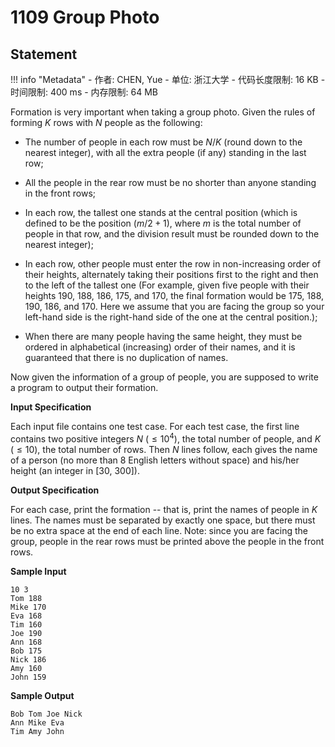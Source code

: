
# 1109 Group Photo

## Statement

!!! info "Metadata"
    - 作者: CHEN, Yue
    - 单位: 浙江大学
    - 代码长度限制: 16 KB
    - 时间限制: 400 ms
    - 内存限制: 64 MB

Formation is very important when taking a group photo. Given the rules of forming $K$ rows with $N$ people as the following:

- The number of people in each row must be $N/K$ (round down to the nearest integer), with all the extra people (if any) standing in the last row;

- All the people in the rear row must be no shorter than anyone standing in the front rows;

- In each row, the tallest one stands at the central position (which is defined to be the position $(m/2+1)$, where $m$ is the total number of people in that row, and the division result must be rounded down to the nearest integer);

- In each row, other people must enter the row in non-increasing order of their heights, alternately taking their positions first to the right and then to the left of the tallest one (For example, given five people with their heights 190, 188, 186, 175, and 170, the final formation would be 175, 188, 190, 186, and 170. Here we assume that you are facing the group so your left-hand side is the right-hand side of the one at the central position.);

- When there are many people having the same height, they must be ordered in alphabetical (increasing) order of their names, and it is guaranteed that there is no duplication of names.

Now given the information of a group of people, you are supposed to write a program to output their formation.

**Input Specification**

Each input file contains one test case. For each test case, the first line contains two positive integers $N$ ($\le 10^4$), the total number of people, and $K$ ($\le 10$), the total number of rows. Then $N$ lines follow, each gives the name of a person (no more than 8 English letters without space) and his/her height (an integer in [30, 300]).

**Output Specification**

For each case, print the formation -- that is, print the names of people in $K$ lines. The names must be separated by exactly one space, but there must be no extra space at the end of each line. Note: since you are facing the group, people in the rear rows must be printed above the people in the front rows.

**Sample Input**
```plaintext
10 3
Tom 188
Mike 170
Eva 168
Tim 160
Joe 190
Ann 168
Bob 175
Nick 186
Amy 160
John 159
```

**Sample Output**
```plaintext
Bob Tom Joe Nick
Ann Mike Eva
Tim Amy John
```

